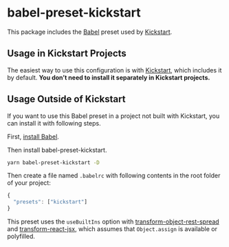 # babel-preset-kickstart

This package includes the [Babel](https://babeljs.io) preset used by [Kickstart](https://github.com/nehrdani/kickstart).

## Usage in Kickstart Projects

The easiest way to use this configuration is with [Kickstart](https://github.com/nehrdani/kickstart), which includes it by default. **You don’t need to install it separately in Kickstart projects.**

## Usage Outside of Kickstart

If you want to use this Babel preset in a project not built with Kickstart, you can install it with following steps.

First, [install Babel](https://babeljs.io/docs/setup/).

Then install babel-preset-kickstart.

```sh
yarn babel-preset-kickstart -D
```

Then create a file named `.babelrc` with following contents in the root folder of your project:

  ```js
  {
    "presets": ["kickstart"]
  }
  ```

This preset uses the `useBuiltIns` option with [transform-object-rest-spread](http://babeljs.io/docs/plugins/transform-object-rest-spread/) and [transform-react-jsx](http://babeljs.io/docs/plugins/transform-react-jsx/), which assumes that `Object.assign` is available or polyfilled.
